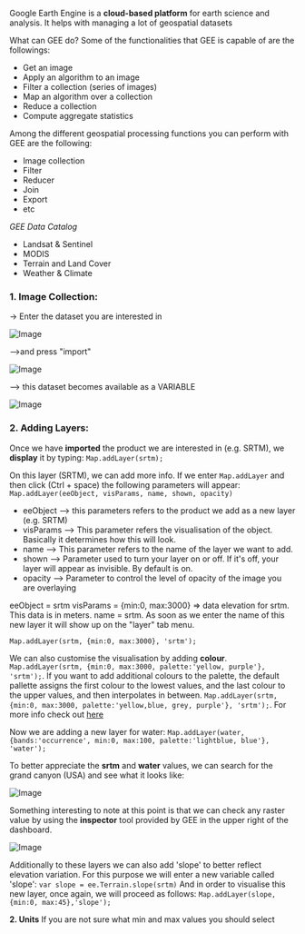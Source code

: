 
Google Earth Engine is a **cloud-based platform** for earth science and analysis. It helps with managing a lot of geospatial datasets

What can GEE do? 
Some of the functionalities that GEE is capable of are the followings:
- Get an image
- Apply an algorithm to an image
- Filter a collection (series of images)
- Map an algorithm over a collection
- Reduce a collection
- Compute aggregate statistics

Among the different geospatial processing functions you can perform with GEE are the following:
- Image collection
- Filter
- Reducer
- Join
- Export
- etc

*GEE Data Catalog*
- Landsat & Sentinel
- MODIS
- Terrain and Land Cover
- Weather & Climate

### 1. Image Collection:

-> Enter the dataset you are interested in

![Image](https://i.ibb.co/p1Xp4MD/Captura-2.jpg)

-->and press "import"

![Image](https://i.ibb.co/H7my9jW/Captura-3.jpg)

--> this dataset becomes available as a VARIABLE

![Image](https://i.ibb.co/g48NprM/Captura-4.jpg)

### 2. Adding Layers:

Once we have **imported** the product we are interested in (e.g. SRTM), we **display** it by typing:
`Map.addLayer(srtm);`

On this layer (SRTM), we can add more info. If we enter `Map.addLayer` and then click (Ctrl + space) the following parameters will appear:
`Map.addLayer(eeObject, visParams, name, shown, opacity)`

- eeObject --> this parameters refers to the product we add as a new layer (e.g. SRTM)
- visParams --> This parameter refers the visualisation of the object. Basically it determines how this will look. 
- name --> This parameter refers to the name of the layer we want to add.  
- shown --> Parameter used to turn your layer on or off. If it's off, your layer will appear as invisible. By default is on.
- opacity --> Parameter to control the level of opacity of the image you are overlaying

eeObject = srtm
visParams = {min:0, max:3000} => data elevation for srtm. This data is in meters. 
name = srtm. As soon as we enter the name of this new layer it will show up on the "layer" tab menu.

`Map.addLayer(srtm, {min:0, max:3000}, 'srtm');`

We can also customise the visualisation by adding **colour**.
`Map.addLayer(srtm, {min:0, max:3000, palette:'yellow, purple'}, 'srtm');`. If you want to add additional colours to the palette, the default pallette assigns the first colour to the lowest values, and the last colour to the upper values, and then interpolates in between.
`Map.addLayer(srtm, {min:0, max:3000, palette:'yellow,blue, grey, purple'}, 'srtm');`. For more info check out [here](https://developers.google.com/earth-engine/guides/image_visualization)

Now we are adding a new layer for water:
`Map.addLayer(water, {bands:'occurrence', min:0, max:100, palette:'lightblue, blue'}, 'water');`

To better appreciate the **srtm** and **water** values, we can search for the grand canyon (USA) and see what it looks like:

![Image](https://i.ibb.co/sKwpcqw/Captura-5.jpg)

Something interesting to note at this point is that we can check any raster value by using the **inspector** tool provided by GEE in the upper right of the dashboard.

![Image](https://i.ibb.co/tx1Sxk3/Captura-6.jpg)

Additionally to these layers we can also add 'slope' to better reflect elevation variation. For this purpose we will enter a new variable called 'slope':
`var slope = ee.Terrain.slope(srtm)`
And in order to visualise this new layer, once again, we will proceed as follows:
`Map.addLayer(slope, {min:0, max:45},'slope');`

**2. Units**
If you are not sure what min and max values you should select 
